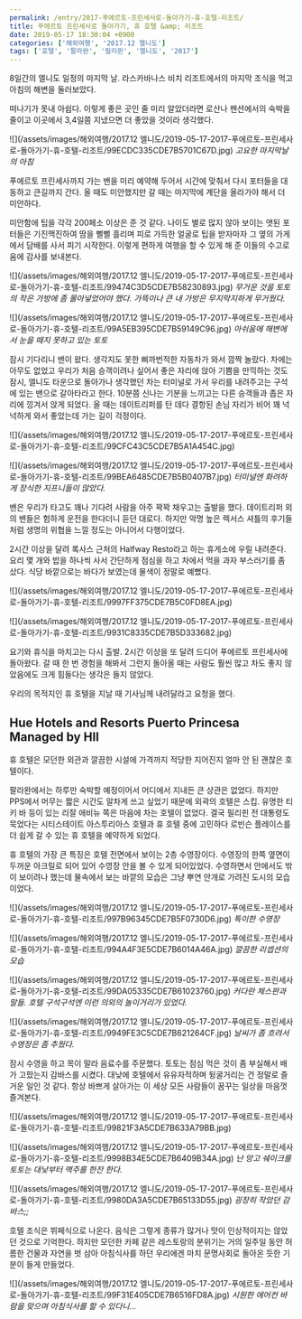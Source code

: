 ```yaml
---
permalink: /entry/2017-푸에르토-프린세사로-돌아가기-휴-호텔-리조트/
title: 푸에르토 프린세사로 돌아가기, 휴 호텔 &amp; 리조트
date: 2019-05-17 18:30:04 +0900
categories: ['해외여행', '2017.12 엘니도']
tags: ['호텔', '팔라완', '필리핀', '엘니도', '2017']
---
```



8일간의 엘니도 일정의 마지막 날.
라스카바나스 비치 리조트에서의 마지막 조식을 먹고 아침의 해변을 둘러보았다.

떠나기가 못내 아쉽다.
이렇게 좋은 곳인 줄 미리 알았더라면 로산나 펜션에서의 숙박을 줄이고 이곳에서 3,4일쯤 지냈으면 더 좋았을 것이라 생각했다.

![](/assets/images/해외여행/2017.12 엘니도/2019-05-17-2017-푸에르토-프린세사로-돌아가기-휴-호텔-리조트/99ECDC335CDE7B5701C67D.jpg)
*고요한 마지막날의 아침*

푸에르토 프린세사까지 가는 밴을 미리 예약해 두어서 시간에 맞춰서 다시 포터들을 대동하고 큰길까지 간다.
올 때도 미안했지만 갈 때는 마지막에 계단을 올라가야 해서 더 미안하다.

미안함에 팁을 각각 200페소 이상은 준 것 같다.
나이도 별로 많지 않아 보이는 앳된 포터들은 기진맥진하여 땀을 뻘뻘 흘리며 피로 가득한 얼굴로 팁을 받자마자 그 옆의 가게에서 담배를 사서 피기 시작한다.
이렇게 편하게 여행을 할 수 있게 해 준 이들의 수고로움에 감사를 보내본다.

![](/assets/images/해외여행/2017.12 엘니도/2019-05-17-2017-푸에르토-프린세사로-돌아가기-휴-호텔-리조트/99474C3D5CDE7B58230893.jpg)
*무거운 것을 토토의 작은 가방에 좀 몰아넣었어야 했다. 가뜩이나 큰 내 가방은 무지막지하게 무거웠다.*

![](/assets/images/해외여행/2017.12 엘니도/2019-05-17-2017-푸에르토-프린세사로-돌아가기-휴-호텔-리조트/99A5EB395CDE7B59149C96.jpg)
*아쉬움에 해변에서 눈을 떼지 못하고 있는 토토*

잠시 기다리니 밴이 왔다.
생각지도 못한 삐까번적한 자동차가 와서 깜짝 놀랐다.
차에는 아무도 없었고 우리가 처음 승객이려나 싶어서 좋은 자리에 앉아 기쁨을 만끽하는 것도 잠시, 엘니도 타운으로 돌아가나 생각했던 차는 터미널로 가서 우리를 내려주고는 구석에 있는 밴으로 갈아타라고 한다. 10분쯤 신나는 기분을 느끼고는 다른 승객들과 좁은 자리에 낑겨서 앉게 되었다.
올 때는 데이트리퍼를 탄 데다 결항된 손님 자리가 비어 꽤 넉넉하게 와서 좋았는데 가는 길이 걱정이다.

![](/assets/images/해외여행/2017.12 엘니도/2019-05-17-2017-푸에르토-프린세사로-돌아가기-휴-호텔-리조트/99CFC43C5CDE7B5A1A454C.jpg)

![](/assets/images/해외여행/2017.12 엘니도/2019-05-17-2017-푸에르토-프린세사로-돌아가기-휴-호텔-리조트/99BEA6485CDE7B5B0407B7.jpg)
*터미널엔 화려하게 장식한 지프니들이 많았다.*

밴은 우리가 타고도 꽤나 기다려 사람을 아주 꽉꽉 채우고는 출발을 했다.
데이트리퍼 외의 밴들은 험하게 운전을 한다더니 듣던 대로다.
하지만 악명 높은 렉서스 셔틀의 후기들처럼 생명의 위협을 느낄 정도는 아니어서 다행이었다.

2시간 이상을 달려 록사스 근처의 Halfway Resto라고 하는 휴게소에 우릴 내려준다.
요리 몇 개와 밥을 하나씩 사서 간단하게 점심을 하고 차에서 먹을 과자 부스러기를 좀 샀다.
식당 바깥으로는 바다가 보였는데 물색이 정말로 예뻤다.

![](/assets/images/해외여행/2017.12 엘니도/2019-05-17-2017-푸에르토-프린세사로-돌아가기-휴-호텔-리조트/9997FF375CDE7B5C0FD8EA.jpg)

![](/assets/images/해외여행/2017.12 엘니도/2019-05-17-2017-푸에르토-프린세사로-돌아가기-휴-호텔-리조트/9931C8335CDE7B5D333682.jpg)

요기와 휴식을 마치고는 다시 출발.
2시간 이상을 또 달려 드디어 푸에르토 프린세사에 돌아왔다.
갈 때 한 번 경험을 해봐서 그런지 돌아올 때는 사람도 훨씬 많고 차도 좋지 않았음에도 크게 힘들다는 생각은 들지 않았다.

우리의 목적지인 휴 호텔을 지날 때 기사님께 내려달라고 요청을 했다.

## **Hue Hotels and Resorts Puerto Princesa Managed by HII**
휴 호텔은 모던한 외관과 깔끔한 시설에 가격까지 적당한 지어진지 얼마 안 된 괜찮은 호텔이다.

팔라완에서는 하루만 숙박할 예정이어서 어디에서 지내든 큰 상관은 없었다.
하지만 PPS에서 머무는 짧은 시간도 알차게 쓰고 싶었기 때문에 외곽의 호텔은 스킵.
유명한 티키 바 등이 있는 리잘 애비뉴 쪽은 마음에 차는 호텔이 없었다.
결국 필리핀 전 대통령도 묵었다는 시티스테이트 아스투리아스 호텔과 휴 호텔 중에 고민하다 로빈슨 플레이스를 더 쉽게 갈 수 있는 휴 호텔을 예약하게 되었다.

휴 호텔의 가장 큰 특징은 호텔 전면에서 보이는 2층 수영장이다.
수영장의 한쪽 옆면이 두꺼운 아크릴로 되어 있어 수영장 안을 볼 수 있게 되어있었다.
수영하면서 안에서도 밖이 보이려나 했는데 물속에서 보는 바깥의 모습은 그냥 뿌연 안개로 가려진 도시의 모습이었다.

![](/assets/images/해외여행/2017.12 엘니도/2019-05-17-2017-푸에르토-프린세사로-돌아가기-휴-호텔-리조트/997B96345CDE7B5F0730D6.jpg)
*특이한 수영장*

![](/assets/images/해외여행/2017.12 엘니도/2019-05-17-2017-푸에르토-프린세사로-돌아가기-휴-호텔-리조트/994A4F3E5CDE7B6014A46A.jpg)
*깔끔한 리셉션의 모습*

![](/assets/images/해외여행/2017.12 엘니도/2019-05-17-2017-푸에르토-프린세사로-돌아가기-휴-호텔-리조트/99DA05335CDE7B61023760.jpg)
*커다란 체스판과 말들. 호텔 구석구석엔 이런 의외의 놀이거리가 있었다.*

![](/assets/images/해외여행/2017.12 엘니도/2019-05-17-2017-푸에르토-프린세사로-돌아가기-휴-호텔-리조트/9949FE3C5CDE7B621264CF.jpg)
*날씨가 좀 흐려서 수영장은 좀 추웠다.*

잠시 수영을 하고 목이 말라 음료수를 주문했다.
토토는 점심 먹은 것이 좀 부실해서 배가 고팠는지 감바스를 시켰다.
대낮에 호텔에서 유유자적하며 뒹굴거리는 건 정말로 즐거운 일인 것 같다. 항상 바쁘게 살아가는 이 세상 모든 사람들이 꿈꾸는 일상을 마음껏 즐겨본다.

![](/assets/images/해외여행/2017.12 엘니도/2019-05-17-2017-푸에르토-프린세사로-돌아가기-휴-호텔-리조트/99821F3A5CDE7B633A79BB.jpg)

![](/assets/images/해외여행/2017.12 엘니도/2019-05-17-2017-푸에르토-프린세사로-돌아가기-휴-호텔-리조트/9998B34E5CDE7B6409B34A.jpg)
*난 망고 쉐이크를 토토는 대낮부터 맥주를 한잔 한다.*

![](/assets/images/해외여행/2017.12 엘니도/2019-05-17-2017-푸에르토-프린세사로-돌아가기-휴-호텔-리조트/9980DA3A5CDE7B65133D55.jpg)
*굉장히 작았던 감바스;;*

호텔 조식은 뷔페식으로 나온다.
음식은 그렇게 종류가 많거나 맛이 인상적이지는 않았던 것으로 기억한다.
하지만 모던한 카페 같은 레스토랑의 분위기는 거의 일주일 동안 허름한 건물과 자연을 벗 삼아 아침식사를 하던 우리에겐 마치 문명사회로 돌아온 듯한 기분이 들게 만들었다.

![](/assets/images/해외여행/2017.12 엘니도/2019-05-17-2017-푸에르토-프린세사로-돌아가기-휴-호텔-리조트/99F31E405CDE7B6516FD8A.jpg)
*시원한 에어컨 바람을 맞으며 아침식사를 할 수 있다니...*






